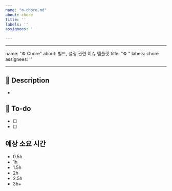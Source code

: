 ```yaml
---
name: "⚙️-chore.md"
about: chore
title: ''
labels: ''
assignees: ''

---
```


---
name: "⚙️ Chore"
about: 빌드, 설정 관련 이슈 템플릿
title: "⚙️ "
labels: chore
assignees: ''

---

## 📌 Description
- 

## 📝 To-do
- [ ] 
- [ ]

## 예상 소요 시간
- 0.5h
- 1h
- 1.5h
- 2h
- 2.5h
- 3h+
